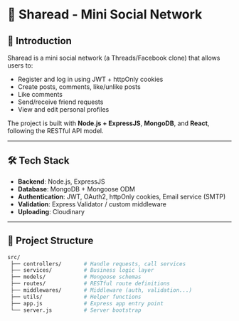 # 📌 Sharead - Mini Social Network

## 🚀 Introduction
Sharead is a mini social network (a Threads/Facebook clone) that allows users to:
- Register and log in using JWT + httpOnly cookies  
- Create posts, comments, like/unlike posts  
- Like comments  
- Send/receive friend requests  
- View and edit personal profiles  

The project is built with **Node.js + ExpressJS**, **MongoDB**, and **React**, following the RESTful API model.

---

## 🛠️ Tech Stack
- **Backend**: Node.js, ExpressJS  
- **Database**: MongoDB + Mongoose ODM  
- **Authentication**: JWT, OAuth2, httpOnly cookies, Email service (SMTP)  
- **Validation**: Express Validator / custom middleware  
- **Uploading**: Cloudinary  

---

## 📂 Project Structure
```bash
src/
 ├── controllers/       # Handle requests, call services
 ├── services/          # Business logic layer
 ├── models/            # Mongoose schemas
 ├── routes/            # RESTful route definitions
 ├── middlewares/       # Middleware (auth, validation...)
 ├── utils/             # Helper functions
 ├── app.js             # Express app entry point
 └── server.js          # Server bootstrap
```
